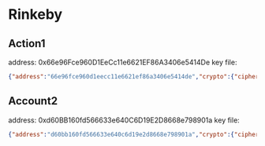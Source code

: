 # Rinkeby

## Action1

address: 0x66e96Fce960D1EeCc11e6621EF86A3406e5414De
key file: 

```json
{"address":"66e96fce960d1eecc11e6621ef86a3406e5414de","crypto":{"cipher":"aes-128-ctr","ciphertext":"dacc84069e1298fbcf50c874ab2249cd51c1763dd04e426716cfbaf6c3d422c5","cipherparams":{"iv":"9d728729a2d1b4ba1442cf0ae3ba33da"},"kdf":"scrypt","kdfparams":{"dklen":32,"n":262144,"p":1,"r":8,"salt":"9657e253192068f1d2569bb7d76b36bcd5d582652c17e7bad2b77cb583f1f75f"},"mac":"984970a32173dac805e8bc90e4acad1a1db51023690560b0485a9395aa14b6ad"},"id":"81998907-f0bf-49d1-9005-b1d2c2a3d6e4","version":3}
```

## Account2


address: 0xd60BB160fd566633e640C6D19E2D8668e798901a
key file: 

```json
{"address":"d60bb160fd566633e640c6d19e2d8668e798901a","crypto":{"cipher":"aes-128-ctr","ciphertext":"aaf1308c4ce6df18ef5cf042f951cdfb4ba2cb69480cc9807a3945c3d1d6e56d","cipherparams":{"iv":"8dbddb755f3faeff33e52829d6388c23"},"kdf":"scrypt","kdfparams":{"dklen":32,"n":262144,"p":1,"r":8,"salt":"93c27f1e53efe84d1e7db95b57e850c23be1e5e8502ce2f2fcc363ea28991030"},"mac":"67552f052c5809756ce7407312daf1919bd1da9f0f4c61d46603005bb966b2f5"},"id":"be1dc017-e8f3-4492-bd60-8e3e294b27f2","version":3}
```
